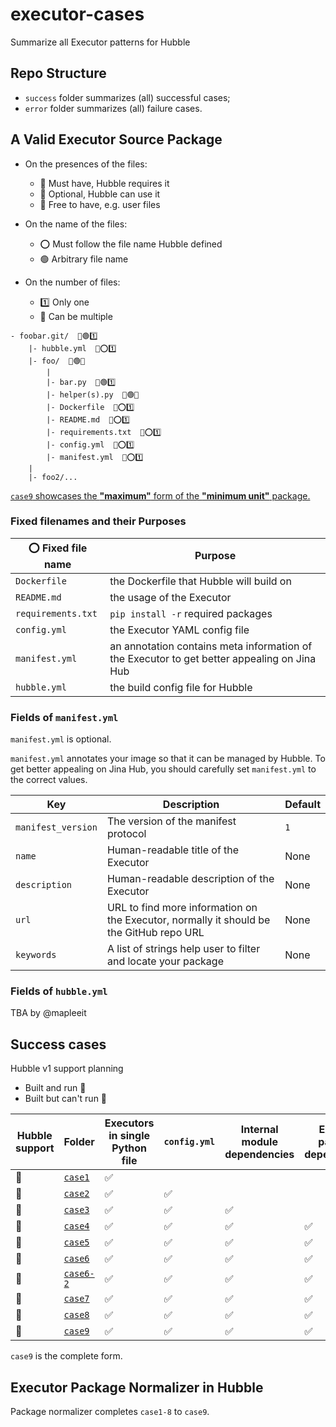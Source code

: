 # executor-cases

Summarize all Executor patterns for Hubble

## Repo Structure

- `success` folder summarizes (all) successful cases;
- `error` folder summarizes (all) failure cases.

## A Valid Executor Source Package

- On the presences of the files:
    - 💠 Must have, Hubble requires it
    - 🔸 Optional, Hubble can use it
    - 🔹 Free to have, e.g. user files

- On the name of the files:
    - ⭕ Must follow the file name Hubble defined
    - 🟢 Arbitrary file name

- On the number of files:
    - 1️⃣ Only one
    - 🔢 Can be multiple

```text
- foobar.git/  🔸🟢1️⃣
    |- hubble.yml  🔸⭕1️⃣
    |- foo/  💠🟢️🔢
        |
        |- bar.py  💠🟢1️⃣
        |- helper(s).py  🔹🟢🔢
        |- Dockerfile  🔸⭕1️⃣
        |- README.md  🔸⭕1️⃣
        |- requirements.txt  🔸⭕1️⃣
        |- config.yml  💠⭕1️⃣
        |- manifest.yml  🔸⭕1️⃣
    |
    |- foo2/...
```

[`case9` showcases the **"maximum"** form of the **"minimum unit"** package.](success/case9)


### Fixed filenames and their Purposes

| ⭕ Fixed file name | Purpose |
| --- | --- |
| `Dockerfile` | the Dockerfile that Hubble will build on |
| `README.md` | the usage of the Executor |
| `requirements.txt` | `pip install -r` required packages |
| `config.yml` | the Executor YAML config file |
| `manifest.yml` | an annotation contains meta information of the Executor to get better appealing on Jina Hub |
| `hubble.yml` | the build config file for Hubble |

### Fields of `manifest.yml`

`manifest.yml` is optional.

`manifest.yml` annotates your image so that it can be managed by Hubble. To get better appealing on Jina Hub, you should
carefully set `manifest.yml` to the correct values.

| Key | Description | Default |
| --- | --- | --- |
| `manifest_version` | The version of the manifest protocol | `1` |
| `name` | Human-readable title of the Executor | None |
| `description` | Human-readable description of the Executor | None |
| `url` | URL to find more information on the Executor, normally it should be the GitHub repo URL | None |
| `keywords` | A list of strings help user to filter and locate your package  | None | 

### Fields of `hubble.yml`

TBA by @mapleeit

## Success cases

Hubble v1 support planning

- Built and run 💜
- Built but can't run 🚧

Hubble support | Folder | Executors in single Python file | `config.yml` |  Internal module dependencies | External package dependencies | `requirements.txt` with `jina` | `requirements.txt`| `pyproject.toml` | `Dockerfile` | `manifest.yml` | `README.md` |
| --- | --- | --- | --- | --- | --- | --- | --- |--- |--- |--- |--- |
| 💜 | [`case1`](success/case1) | ✅ |
| 💜 | [`case2`](success/case2) | ✅ | ✅ |
| 💜 | [`case3`](success/case3) | ✅ | ✅ |✅ |
| 🚧 | [`case4`](success/case4) | ✅ | ✅ |✅ |✅ |
| 💜 | [`case5`](success/case5) | ✅ | ✅ |✅ |✅ |✅ |
| 💜 | [`case6`](success/case6) | ✅ | ✅ |✅ |✅ |✅ |✅ |
| 💜 | [`case6-2`](success/case6-2) | ✅ | ✅ |✅ |✅ |✅ | x | ✅ |
| 💜 | [`case7`](success/case7) | ✅ | ✅ |✅ |✅ |✅ |✅ | x | ✅ |
| 💜 | [`case8`](success/case8) | ✅ | ✅ |✅ |✅ |✅ |✅ | x | ✅ |✅ |
| 💜 | [`case9`](success/case9) | ✅ | ✅ |✅ |✅ |✅ |✅ | x | ✅ |✅ |✅ |

`case9` is the complete form.

## Executor Package Normalizer in Hubble

Package normalizer completes `case1-8` to `case9`.
